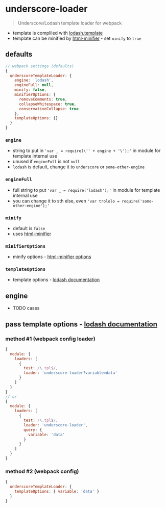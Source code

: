 # underscore-loader

> Underscore/Lodash template loader for webpack

* template is compliled with [lodash.template](https://www.npmjs.com/package/lodash.template)
* template can be minified by [html-minifier](https://www.npmjs.com/package/html-minifier) - set `minify` to `true`

## defaults

```javascript
// webpack settings (defaults)
{
  underscoreTemplateLoader: {
    engine: 'lodash',
    engineFull: null,
    minify: false,
    minifierOptions: {
      removeComments: true,
      collapseWhitespace: true,
      conservativeCollapse: true
    },
    templateOptions: {}
  }
}
```

### `engine`

* string to put in `'var _ = require(\'' + engine + '\');'` in module for template internal use
* unused if `engineFull` is not `null`
* `lodash` is default, change it to `underscore` or `some-other-engine` 

### `engineFull`

* full string to put `'var _ = require('lodash');'` in module for template internal use
* you can change it to sth else, even `'var trololo = require('some-other-engine');'`

### `minify`

* default is `false`
* uses [html-minifier](https://www.npmjs.com/package/html-minifier)

### `minifierOptions`

* minify options - [html-minifier options](https://www.npmjs.com/package/html-minifier#options-quick-reference)

### `templateOptions`

* template options - [lodash documentation](https://lodash.com/docs#template)

## engine

* TODO cases

## pass template options - [lodash documentation](https://lodash.com/docs#template)

### method #1 (webpack config loader)

```javascript
{
  module: {
    loaders: [
      {
        test: /\.tpl$/,
        loader: 'underscore-loader?variable=data'
      }
    ]
  }
}
// or
{
  module: {
    loaders: [
      {
        test: /\.tpl$/,
        loader: 'underscore-loader',
        query: {
          variable: 'data'
        }
      }
    ]
  }
}
```

### method #2 (webpack config)

```javascript
{
  underscoreTemplateLoader: {
    templateOptions: { variable: 'data' }
  }
}
```
